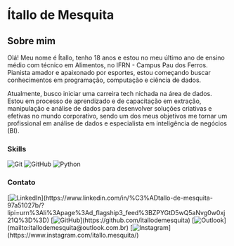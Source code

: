 # Ítallo de Mesquita
## Sobre mim
Olá! Meu nome é Ítallo, tenho 18 anos e estou no meu último ano de ensino médio com técnico em Alimentos, no IFRN - Campus Pau dos Ferros. Pianista amador e apaixonado por esportes, estou começando buscar conhecimentos em programação, computação e ciência de dados.

Atualmente, busco iniciar uma carreira tech nichada na área de dados. Estou em processo de aprendizado e de capacitação em extração, manipulação e análise de dados para desenvolver soluções criativas e efetivas no mundo corporativo, sendo um dos meus objetivos me tornar um profissional em análise de dados e especialista em inteligência de negócios (BI).

### Skills
![Git](https://img.shields.io/badge/-Git-000?style=for-the-badge&logo=Git&logoColor=14C38E&color") ![GitHub](https://img.shields.io/badge/-GitHub-000?style=for-the-badge&logo=GitHub&logoColor=14C38E&color") ![Python](https://img.shields.io/badge/-Python-000?style=for-the-badge&logo=Python&logoColor=14C38E&color")
### Contato
[![LinkedIn](https://img.shields.io/badge/-LinkedIn-000?style=for-the-badge&logo=linkedin&logoColor=14C38E&color")](https://www.linkedin.com/in/%C3%ADtallo-de-mesquita-97a51027b/?lipi=urn%3Ali%3Apage%3Ad_flagship3_feed%3BZPYGtD5wQ5aNvg0w0xj21Q%3D%3D) [![GitHub](https://img.shields.io/badge/-GitHub-000?style=for-the-badge&logo=GitHub&logoColor=14C38E&color")](https://github.com/itallodemesquita) [![Outlook](https://img.shields.io/badge/-email-000?style=for-the-badge&logo=microsoft-outlook&logoColor=14C38E&color")](mailto:itallodemesquita@outlook.com.br) [![Instagram](https://img.shields.io/badge/-Instagram-000?style=for-the-badge&logo=Instagram&logoColor=14C38E&color")](https://www.instagram.com/itallo.mesquita/)
